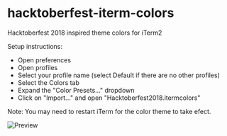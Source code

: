 # hacktoberfest-iterm-colors
Hacktoberfest 2018 inspired theme colors for iTerm2

Setup instructions:
-  Open preferences
-  Open profiles
-  Select your profile name (select Default if there are no other profiles)
-  Select the Colors tab
-  Expand the "Color Presets..." dropdown
-  Click on "Import..." and open "Hacktoberfest2018.itermcolors"

Note: You may need to restart iTerm for the color theme to take efect.

![Preview](https://github.com/tmjoseantonio/hacktoberfest-iterm-colors/blob/master/iTerm-theme-install.gif)

